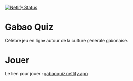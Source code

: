 [![Netlify Status](https://api.netlify.com/api/v1/badges/fe9ad2f1-6726-483d-91d4-69e67d710655/deploy-status)](https://app.netlify.com/sites/gabaoquiz/deploys)

# Gabao Quiz
Célèbre jeu en ligne autour de la culture générale gabonaise.

# Jouer
Le lien pour jouer :
[gabaoquiz.netlify.app](https://gabaoquiz.netlify.app/)